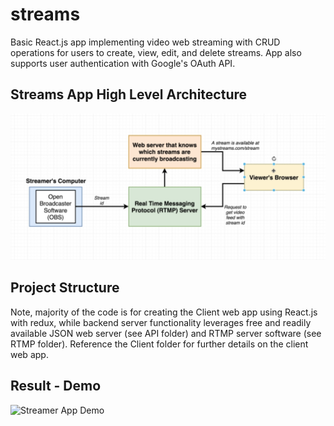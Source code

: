 # streams
Basic React.js app implementing video web streaming with CRUD operations for users to create, view, edit, and delete streams.  App also supports user authentication with Google's OAuth API.

## Streams App High Level Architecture
![overall Streams web app architecture](./streams%20app%20architecture.png)

## Project Structure
Note, majority of the code is for creating the Client web app using React.js with redux, while backend server functionality leverages free and readily available JSON web server (see API folder) and RTMP server software (see RTMP folder).  Reference the Client folder for further details on the client web app.

## Result - Demo
![Streamer App Demo](../stream_app_demo.gif)
